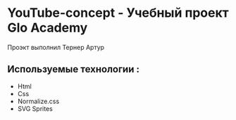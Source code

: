 # YouTube-concept - Учебный проект Glo Academy
Проэкт выполнил Тернер Артур

## Используемые технологии :
- Html 
- Css
- Normalize.css
- SVG Sprites
